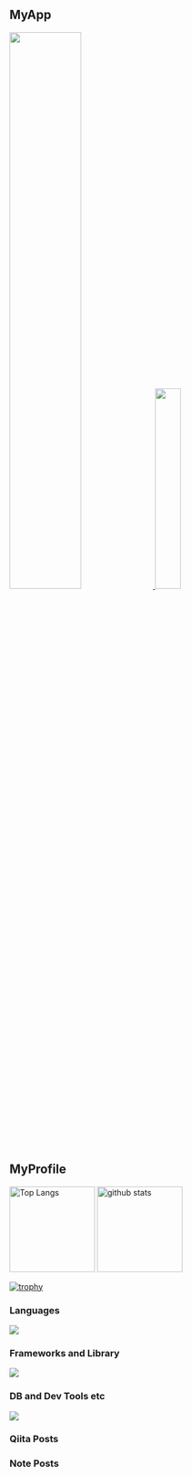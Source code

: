 ## MyApp

<a href="https://www.pictomemory.com/">
  <img src="https://i.gyazo.com/ed4b36ff0a4d481c287ec50e5dfa000c.png" width="50%" height="auto">
</a>

<a href="https://winter-miniapp-2023-10a6b1683e30.herokuapp.com/">
  <img src="https://i.gyazo.com/490667cce8693d1da137d438170c0787.jpg" width="30%" height="auto">
</a>


## MyProfile

<p align="left"> 
  <img alt="Top Langs" height="150px" src="https://github-readme-stats.vercel.app/api/top-langs/?username=SabaCrevette&layout=compact" />
  <img alt="github stats" height="150px" src="https://github-readme-stats.vercel.app/api?username=SabaCrevette" />
</p>

[![trophy](https://github-profile-trophy.vercel.app/?username=SabaCrevette&column=8)](https://github.com/ryo-ma/github-profile-trophy)

### Languages
![](https://skillicons.dev/icons?i=html,css,js,ruby)

### Frameworks and Library
![](https://skillicons.dev/icons?i=rails,react)

### DB and Dev Tools etc
![](https://skillicons.dev/icons?i=git,docker,heroku,aws,postgres)

### Qiita Posts
<!-- profile updater begin: qiita -->
<!-- profile updater end: qiita -->

### Note Posts
<!-- profile updater begin: note -->
<!-- profile updater end: note -->



<!--
**SabaCrevette/SabaCrevette** is a ✨ _special_ ✨ repository because its `README.md` (this file) appears on your GitHub profile.

Here are some ideas to get you started:

- 🔭 I’m currently working on ...
- 🌱 I’m currently learning ...
- 👯 I’m looking to collaborate on ...
- 🤔 I’m looking for help with ...
- 💬 Ask me about ...
- 📫 How to reach me: ...
- 😄 Pronouns: ...
- ⚡ Fun fact: ...
-->
